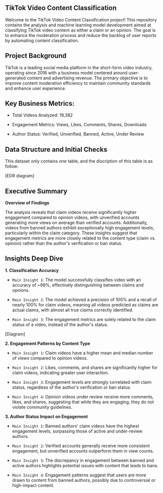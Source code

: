 **TikTok Video Content Classification**
--

Welcome to the TikTok Video Content Classification project! This repository contains the analysis and machine learning model development aimed at classifying TikTok video content as either a claim or an opinion. The goal is to enhance the moderation process and reduce the backlog of user reports by automating content classification.

**Project Background**
-

TikTok is a leading social media platform in the short-form video industry, operating since 2016 with a business model centered around user-generated content and advertising revenue. The primary objective is to improve content moderation efficiency to maintain community standards and enhance user experience.

**Key Business Metrics:**
-

- Total Videos Analyzed: 19,382

- Engagement Metrics: Views, Likes, Comments, Shares, Downloads

- Author Status: Verified, Unverified, Banned, Active, Under Review

**Data Structure and Initial Checks**
-

This dataset only contains one table, and the discription of this table is as follow:


[EDR diagram]


**Executive Summary**
-

**Overview of Findings**

The analysis reveals that claim videos receive significantly higher engagement compared to opinion videos, with unverified accounts generating more views on average than verified accounts. Additionally, videos from banned authors exhibit exceptionally high engagement levels, particularly within the claim category. These insights suggest that engagement metrics are more closely related to the content type (claim vs. opinion) rather than the author's verification or ban status.

**Insights Deep Dive**
-

**1. Classification Accuracy**
- `Main Insight 1`: The model successfully classifies video with an accuracy of ~99%, effectively distinguishing between claims and opnions.

- `Main Insight 2`: The model achieved a precision of 100% and a recall of nearly 100% for claim videos, meaning all videos predicted as claims are actual claims, with almost all true claims correctly identified.

- `Main Insight 3`: The engagement metrics are solely related to the claim status of a video, instead of the author's status. 

[Diagram]

**2. Engagement Patterns by Content Type**
- `Main Insight 1`: Claim videos have a higher mean and median number of views compared to opinion videos.

- `Main Insight 2`: Likes, comments, and shares are significantly higher for claim videos, indicating greater user interaction.

- `Main Insight 3`: Engagement levels are strongly correlated with claim status, regardless of the author's verification or ban status.

- `Main Insight 4`: Opinion videos under review receive more comments, likes, and shares, suggesting that while they are engaging, they do not violate community guidelines.

**3. Author Status Impact on Engagement**

- `Main Insight 1`: Banned authors' claim videos have the highest engagement levels, surpassing those of active and under-review authors.

- `Main Insight 2`: Verified accounts generally receive more consistent engagement, but unverified accounts outperform them in view counts.

- `Main Insight 3`: The discrepancy in engagement between banned and active authors highlights potential issues with content that leads to bans.

- `Main Insight 4`: Engagement patterns suggest that users are more drawn to content from banned authors, possibly due to controversial or high-impact content.
